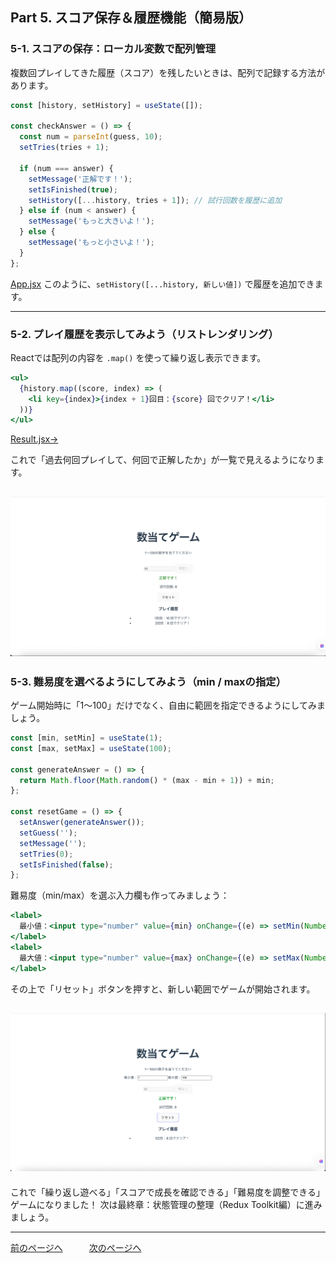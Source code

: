 ## Part 5. スコア保存＆履歴機能（簡易版）

### 5-1. スコアの保存：ローカル変数で配列管理

複数回プレイしてきた履歴（スコア）を残したいときは、配列で記録する方法があります。

```jsx
const [history, setHistory] = useState([]);

const checkAnswer = () => {
  const num = parseInt(guess, 10);
  setTries(tries + 1);

  if (num === answer) {
    setMessage('正解です！');
    setIsFinished(true);
    setHistory([...history, tries + 1]); // 試行回数を履歴に追加
  } else if (num < answer) {
    setMessage('もっと大きいよ！');
  } else {
    setMessage('もっと小さいよ！');
  }
};
```
[App.jsx](/ReactTutorial/react-guess-game/src/App_Part5.jsx)
このように、`setHistory([...history, 新しい値])` で履歴を追加できます。

---

### 5-2. プレイ履歴を表示してみよう（リストレンダリング）

Reactでは配列の内容を `.map()` を使って繰り返し表示できます。

```jsx
<ul>
  {history.map((score, index) => (
    <li key={index}>{index + 1}回目：{score} 回でクリア！</li>
  ))}
</ul>
```
[Result.jsx→](/ReactTutorial/react-guess-game/components/Result.jsx)

これで「過去何回プレイして、何回で正解したか」が一覧で見えるようになります。

![](/ReactTutorial/img/Part5/Part5-1.png)
---

### 5-3. 難易度を選べるようにしてみよう（min / maxの指定）

ゲーム開始時に「1〜100」だけでなく、自由に範囲を指定できるようにしてみましょう。

```jsx
const [min, setMin] = useState(1);
const [max, setMax] = useState(100);

const generateAnswer = () => {
  return Math.floor(Math.random() * (max - min + 1)) + min;
};

const resetGame = () => {
  setAnswer(generateAnswer());
  setGuess('');
  setMessage('');
  setTries(0);
  setIsFinished(false);
};
```

難易度（min/max）を選ぶ入力欄も作ってみましょう：

```jsx
<label>
  最小値：<input type="number" value={min} onChange={(e) => setMin(Number(e.target.value))} />
</label>
<label>
  最大値：<input type="number" value={max} onChange={(e) => setMax(Number(e.target.value))} />
</label>
```

その上で「リセット」ボタンを押すと、新しい範囲でゲームが開始されます。

![](/ReactTutorial/img/Part5/Part5-2.png)
---

これで「繰り返し遊べる」「スコアで成長を確認できる」「難易度を調整できる」ゲームになりました！ 次は最終章：状態管理の整理（Redux Toolkit編）に進みましょう。

---
[前のページへ](/ReactTutorial/Part4.md)　　　[次のページへ](/ReactTutorial/Part6.md)
